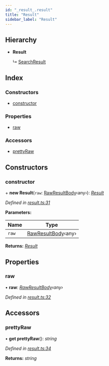 ```yaml
---
id: "_result_.result"
title: "Result"
sidebar_label: "Result"
---
```


## Hierarchy

* **Result**

  ↳ [SearchResult](_result_.searchresult.md)

## Index

### Constructors

* [constructor](_result_.result.md#constructor)

### Properties

* [raw](_result_.result.md#raw)

### Accessors

* [prettyRaw](_result_.result.md#prettyraw)

## Constructors

###  constructor

\+ **new Result**(`raw`: [RawResultBody](../modules/_types_.md#rawresultbody)‹any›): *[Result](_result_.result.md)*

*Defined in [result.ts:31](https://github.com/kindritskyiMax/elasticmagic-js/blob/c9215ce/src/result.ts#L31)*

**Parameters:**

Name | Type |
------ | ------ |
`raw` | [RawResultBody](../modules/_types_.md#rawresultbody)‹any› |

**Returns:** *[Result](_result_.result.md)*

## Properties

###  raw

• **raw**: *[RawResultBody](../modules/_types_.md#rawresultbody)‹any›*

*Defined in [result.ts:32](https://github.com/kindritskyiMax/elasticmagic-js/blob/c9215ce/src/result.ts#L32)*

## Accessors

###  prettyRaw

• **get prettyRaw**(): *string*

*Defined in [result.ts:34](https://github.com/kindritskyiMax/elasticmagic-js/blob/c9215ce/src/result.ts#L34)*

**Returns:** *string*
